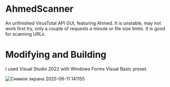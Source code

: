 # AhmedScanner
An unfinished VirusTotal API GUI, featuring Ahmed.
It is unstable, may not work first try, only a couple of requests a minute or file size limits. It is good for scanning URLs.
# Modifying and Building
I used Visual Studio 2022 with Windows Forms Visual Basic preset.

![Снимок экрана 2025-06-11 141155](https://github.com/user-attachments/assets/096f3ede-253e-4e81-b33b-00d6a2caa07a)
